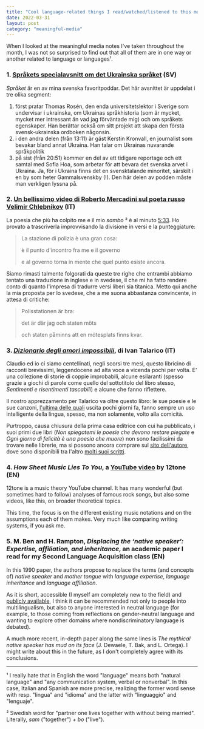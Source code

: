 ```yaml
---
title: "Cool language-related things I read/watched/listened to this month (March 2022)"
date: 2022-03-31
layout: post
category: "meaningful-media"
---
```


When I looked at the meaningful media notes I've taken throughout the month, I was not so surprised to find out that all of them are in one way or another related to language or languages¹. 

### 1. [Språkets specialavsnitt om det Ukrainska språket](https://sverigesradio.se/avsnitt/ukrainska-och-ryska-spraken-mitt-i-kriget) (SV)
_Språket_ är en av mina svenska favoritpoddar. 
Det här avsnittet är uppdelat i tre olika segment:

1. först pratar Thomas Rosén, den enda universitetslektor i Sverige som undervisar i ukrainska, om Ukrainas språkhistoria (som är mycket, mycket mer intressant än vad jag förväntade mig) och om språkets egenskaper. Han berättar också om sitt projekt att skapa den första svensk-ukrainska ordboken någonsin.
2. i den andra delen (från 13:11) är gäst Kerstin Kronvall, en journalist som bevakar bland annat Ukraina. Han talar om Ukrainas nuvarande språkpolitik
3. på sist (från 20:51) kommer en del av ett tidigare reportage och ett samtal med Sofia Hoa, som arbetar för att bevara det svenska arvet i Ukraina. Ja, för i Ukraina finns det en svensktalande minoritet, särskilt i en by som heter Gammalsvenskby (!). Den här delen av podden måste man verkligen lyssna på.

### 2. [Un bellissimo video di Roberto Mercadini sul poeta russo Velimir Chlebnikov](https://www.youtube.com/watch?v=JJwjBOu15fw) (IT)
La poesia che più ha colpito me e il mio _sambo_ ² è al minuto [5:33](https://youtu.be/JJwjBOu15fw?t=333). Ho provato a trascriverla improvvisando la divisione in versi e la punteggiature:

> La stazione di polizia è una gran cosa:
> 
> è il punto d'incontro fra me e il governo
> 
> e al governo torna in mente che quel punto esiste ancora.

Siamo rimasti talmente folgorati da queste tre righe che entrambi abbiamo tentato una traduzione in inglese e in svedese, il che mi ha fatto rendere conto di quanto l'impresa di tradurre versi liberi sia titanica. Metto qui anche la mia proposta per lo svedese, che a me suona abbastanza convincente, in attesa di critiche:

> Polisstationen är bra:
> 
> det är där jag och staten möts
> 
> och staten påminns att en mötesplats finns kvar.

### 3. [_Dizionario degli amori impossibili_](https://www.ivantalarico.it/prodotto/dizionario-degli-amori-impossibili/), di Ivan Talarico (IT)
Claudio ed io ci siamo centellinati, negli scorsi tre mesi, questo libricino di racconti brevissimi, leggendocene ad alta voce a vicenda pochi per volta.
E' una collezione di storie di coppie improbabili, alcune esilaranti (spesso grazie a giochi di parole come quello del sottotitolo del libro stesso, _Sentimenti e risentimenti tascabili_) e alcune che fanno riflettere.

Il nostro apprezzamento per Talarico va oltre questo libro: le sue poesie e le sue canzoni, [l'ultima delle quali](https://www.youtube.com/watch?v=inxaLn6zcJI) uscita pochi giorni fa, fanno sempre un uso intelligente della lingua, spesso, ma non solamente, volto alla comicità. 

Purtroppo, causa chiusura della prima casa editrice con cui ha pubblicato, i suoi primi due libri (_Non spiegatemi le poesie che devono restare piegate_ e _Ogni giorno di felicità è una poesia che muore_) non sono facilissimi da trovare nelle librerie, ma si possono ancora comprare sul [sito dell'autore](https://www.ivantalarico.it/libri/), dove sono disponibili tra l'altro [molti suoi scritti](https://www.ivantalarico.it/poesie-e-altri-scritti/).

### 4. _How Sheet Music Lies To You_, a [YouTube video](https://www.youtube.com/watch?v=quOLtE0wfAo) by 12tone (EN)
12tone is a music theory YouTube channel. It has many wonderful (but sometimes hard to follow) analyses of famous rock songs, but also some videos, like this, on broader theoretical topics.

This time, the focus is on the different existing music notations and on the assumptions each of them makes. Very much like comparing writing systems, if you ask me.

### 5. M. Ben and H. Rampton, _Displacing the ‘native speaker’: Expertise, affiliation, and inheritance_, an academic paper I read for my Second Language Acquisition class (EN)
In this 1990 paper, the authors propose to replace the terms (and concepts of) _native speaker_ and _mother tongue_ with _language expertise_, _language inheritance_ and _language affiliation_.

As it is short, accessible (I myself am completely new to the field) and [publicly available](http://pdf.xuebalib.com:1262/4aguEJOvU1qk.pdf), I think it can be recommended not only to people into multilingualism, but also to anyone interested in neutral language (for example, to those coming from reflections on gender-neutral language and wanting to explore other domains where nondiscriminatory language is debated).

A much more recent, in-depth paper along the same lines is _The mythical native speaker has mud on its face_ (J. Dewaele, T. Bak, and L. Ortega). 
I might write about this in the future, as I don't completely agree with its conclusions. 

---

¹ I really hate that in English the word "language" means both "natural language" and "any communication system, verbal or nonverbal". In this case, Italian and Spanish are more precise, realizing the former word sense with resp. "lingua" and "idioma" and the latter with "linguaggio" and "lenguaje".

² Swedish word for "partner one lives together with without being married". Literally, _sam_ ("together") + _bo_ ("live").